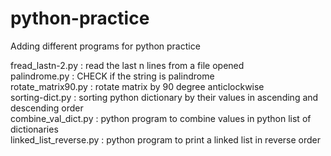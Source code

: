# python-practice

Adding different programs for python practice

fread_lastn-2.py 	: read the last n lines from a file opened  
palindrome.py 		: CHECK if the string is palindrome  
rotate_matrix90.py 	: rotate matrix by 90 degree anticlockwise  
sorting-dict.py 	: sorting python dictionary by their values in 
                  	  ascending and descending order  
combine_val_dict.py	: python program to combine values in python list of dictionaries  
linked_list_reverse.py  : python program to print a linked list in reverse order  

